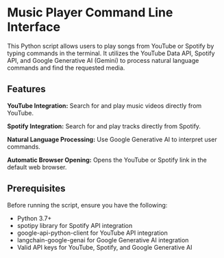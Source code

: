 # Music Player Command Line Interface

This Python script allows users to play songs from YouTube or Spotify by typing commands in the terminal. It utilizes the YouTube Data API, Spotify API, and Google Generative AI (Gemini) to process natural language commands and find the requested media.

## Features
**YouTube Integration:** Search for and play music videos directly from YouTube.

**Spotify Integration:** Search for and play tracks directly from Spotify.

**Natural Language Processing:** Use Google Generative AI to interpret user commands.

**Automatic Browser Opening:** Opens the YouTube or Spotify link in the default web browser.

## Prerequisites

Before running the script, ensure you have the following:

- Python 3.7+
- spotipy library for Spotify API integration
- google-api-python-client for YouTube API integration
- langchain-google-genai for Google Generative AI integration
- Valid API keys for YouTube, Spotify, and Google Generative AI
